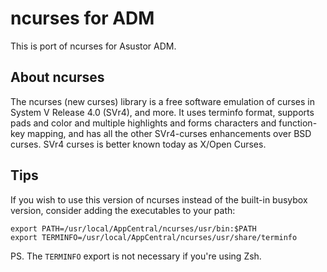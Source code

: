 # ncurses for ADM

This is port of ncurses for Asustor ADM.

## About ncurses

The ncurses (new curses) library is a free software emulation of curses in System V Release 4.0 (SVr4), and more. It uses terminfo format, supports pads and color and multiple highlights and forms characters and function-key mapping, and has all the other SVr4-curses enhancements over BSD curses. SVr4 curses is better known today as X/Open Curses.

## Tips

If you wish to use this version of ncurses instead of the built-in busybox version, consider adding the executables to your path:

```
export PATH=/usr/local/AppCentral/ncurses/usr/bin:$PATH
export TERMINFO=/usr/local/AppCentral/ncurses/usr/share/terminfo
```

PS. The `TERMINFO` export is not necessary if you're using Zsh.
